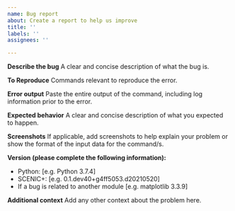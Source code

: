 ```yaml
---
name: Bug report
about: Create a report to help us improve
title: ''
labels: ''
assignees: ''

---
```


**Describe the bug**
A clear and concise description of what the bug is.

**To Reproduce**
Commands relevant to reproduce the error.

**Error output**
Paste the entire output of the command, including log information prior to the error.

**Expected behavior**
A clear and concise description of what you expected to happen.

**Screenshots**
If applicable, add screenshots to help explain your problem or show the format of the input data for the command/s.

**Version (please complete the following information):**
 - Python: [e.g. Python 3.7.4]
 - SCENIC+: [e.g. 0.1.dev40+g4ff5053.d20210520]
 - If a bug is related to another module [e.g. matplotlib 3.3.9]

**Additional context**
Add any other context about the problem here.
